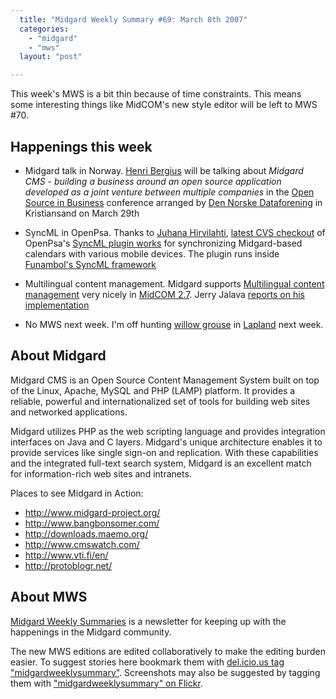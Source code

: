 ```yaml
---
  title: "Midgard Weekly Summary #69: March 8th 2007"
  categories: 
    - "midgard"
    - "mws"
  layout: "post"

---
```

This week's MWS is a bit thin because of time constraints. This means some interesting things like MidCOM's new style editor will be left to MWS #70.

Happenings this week
--------------------

* Midgard talk in Norway. [Henri Bergius][4] will be talking about _Midgard CMS - building a business around an open source application developed as a joint venture between multiple companies_ in the [Open Source in Business][5] conference arranged by [Den Norske Dataforening][6] in Kristiansand on March 29th

* SyncML in OpenPsa. Thanks to [Juhana Hirvilahti][12], [latest CVS checkout][10] of OpenPsa's [SyncML plugin works][11] for synchronizing Midgard-based calendars with various mobile devices. The plugin runs inside [Funambol's SyncML framework][9]

* Multilingual content management. Midgard supports [Multilingual content management][13] very nicely in [MidCOM 2.7][14]. Jerry Jalava [reports on his implementation][15]

* No MWS next week. I'm off hunting [willow grouse][7] in [Lapland][8] next week.

About Midgard
-------------

Midgard CMS is an Open Source Content Management System built on top of the Linux, Apache, MySQL and PHP (LAMP) platform. It provides a reliable, powerful and internationalized set of tools for building web sites and networked applications.

Midgard utilizes PHP as the web scripting language and provides integration interfaces on Java and C layers. Midgard's unique architecture enables it to provide services like single sign-on and replication. With these capabilities and the integrated full-text search system, Midgard is an excellent match for information-rich web sites and intranets.

Places to see Midgard in Action:

* <http://www.midgard-project.org/>
* <http://www.bangbonsomer.com/>
* <http://downloads.maemo.org/>
* <http://www.cmswatch.com/>
* <http://www.vti.fi/en/>
* <http://protoblogr.net/>

About MWS
---------

[Midgard Weekly Summaries][1] is a newsletter for keeping up with the happenings in the Midgard community.

The new MWS editions are edited collaboratively to make the editing burden easier. To suggest stories here bookmark them with [del.icio.us tag "midgardweeklysummary"][2]. Screenshots may also be suggested by tagging them with ["midgardweeklysummary" on Flickr][3].

[1]: http://www.midgard-project.org/updates/mws/
[2]: http://del.icio.us/tag/midgardweeklysummary
[3]: http://www.flickr.com/photos/tags/midgardweeklysummary
[4]: bergie
[5]: http://dataforeningen.no/?module=Articles;action=ArticleFolder.publicOpenFolder;ID=1800
[6]: http://dataforeningen.no/
[7]: http://en.wikipedia.org/wiki/Willow_Grouse
[8]: http://en.wikipedia.org/wiki/Lapland
[9]: http://www.funambol.com/opensource/
[10]: http://openpsa.tigris.org/source/browse/openpsa/addons/
[11]: http://www.openpsa.org/version2/documentation/funambol-syncml-setup/
[12]: http://www.nemein.com/en/team/juhana.html
[13]: http://www.midgard-project.org/documentation/building-multilingual-sites-with-midcom/
[14]: http://www.midgard-project.org/documentation/running-latest-midcom-from-subversion/
[15]: http://protoblogr.net/blog/view/midgard_multilang_setup.html